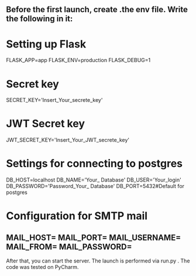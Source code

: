 Before the first launch, create .the env file. 
Write the following in it:
-------------------------------------------------------------
# Setting up Flask
FLASK_APP=app
FLASK_ENV=production
FLASK_DEBUG=1


# Secret key
SECRET_KEY='Insert_Your_secrete_key'

# JWT Secret key
JWT_SECRET_KEY='Insert_Your_JWT_secrete_key'

# Settings for connecting to postgres
DB_HOST=localhost
DB_NAME='Your_ Database'
DB_USER='Your_login'
DB_PASSWORD='Password_Your_ Database'
DB_PORT=5432#Default for postgres


# Configuration for SMTP mail
MAIL_HOST=
MAIL_PORT=
MAIL_USERNAME=
MAIL_FROM=
MAIL_PASSWORD=
-------------------------------------------------------------

After that, you can start the server. The launch is performed via run.py .
The code was tested on PyCharm.
